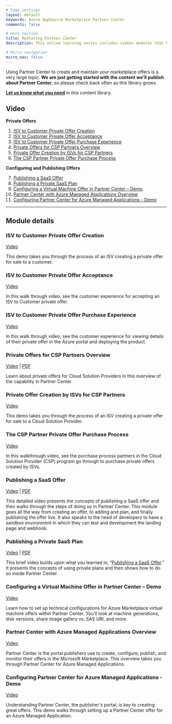 ```yaml
---
# Page settings
layout: default
keywords: Azure AppSource Marketplace Partner Center
comments: false

# Hero section
title: Mastering Partner Center
description: This online learning series includes videos modules that help speed your time to publishing your offer on the Microsoft marketplace. If you are building an offer for the marketplace this learning series is for you.

# Micro navigation
micro_nav: false
---
```


Using Partner Center to create and maintain your marketplace offers is a very large topic. **We are just getting started with the content we'll publish about Partner Center**, so please check back often as this library grows.

**[Let us know what you need](https://forms.office.com/r/0gCrzhSMkw)** in this content library.

## Video


**Private Offers**
<!-- no toc -->
1. [ISV to Customer Private Offer Creation](#isv-to-customer-private-offer-creation)
2. [ISV to Customer Private Offer Acceptance](#isv-to-customer-private-offer-acceptance)
3. [ISV to Customer Private Offer Purchase Experience](#isv-to-customer-private-offer-purchase-experience)
4. [Private Offers for CSP Partners Overview](#private-offers-for-csp-partners-overview)
5. [Private Offer Creation by ISVs for CSP Partners](#private-offer-creation-by-isvs-for-csp-partners)
6. [The CSP Partner Private Offer Purchase Process](#the-csp-partner-private-offer-purchase-process)

**Configuring and Publishing Offers**
<!-- no toc -->
7. [Publishing a SaaS Offer](#publishing-a-saas-offer)
8. [Publishing a Private SaaS Plan](#publishing-a-private-saas-plan)
9. [Configuring a Virtual Machine Offer in Partner Center – Demo](#configuring-a-virtual-machine-offer-in-partner-center--demo)
10. [Partner Center with Azure Managed Applications Overview](#partner-center-with-azure-managed-applications-overview)
11. [Configuring Partner Center for Azure Managed Applications - Demo](#configuring-partner-center-for-azure-managed-applications---demo)

---

## Module details

### ISV to Customer Private Offer Creation

<a target="_blank" href="https://youtu.be/WPSM2_v4JuE">Video</a>

This demo takes you through the process of an ISV creating a private offer for sale to a customer.

### ISV to Customer Private Offer Acceptance

<a target="_blank" href="https://youtu.be/HWpLOOtfWZs">Video</a>

In this walk through video, see the customer experience for accepting an ISV to Customer private offer.

### ISV to Customer Private Offer Purchase Experience

<a target="_blank" href="https://youtu.be/mPX7gqdHqBk">Video</a>

In this walk through video, see the customer experience for viewing details of their private offer in the Azure portal and deploying the product.

### Private Offers for CSP Partners Overview

<a target="_blank" href="https://youtu.be/FWfpAZsPyzg">Video</a> | [PDF](./pdfs/2.0-csp-private-offer-overview.pdf)

Learn about private offers for Cloud Solution Providers in this overview of the capability in Partner Center.

### Private Offer Creation by ISVs for CSP Partners

<a target="_blank" href="https://youtu.be/B0ZPXrE_aio">Video</a>

This demo takes you through the process of an ISV creating a private offer for sale to a Cloud Solution Provider. 

### The CSP Partner Private Offer Purchase Process

<a target="_blank" href="https://youtu.be/1GM_YrUHVT4">Video</a>

In this walkthrough video, see the purchase process partners in the Cloud Solution Provider (CSP) program go through to purchase private offers created by ISVs.

### Publishing a SaaS Offer

<a target="_blank" href="https://youtu.be/AnZDa0Z1z8I">Video</a> | [PDF](../saas/pdfs//03.1-Publishing-a-SaaS-Offer.pdf)

This detailed video presents the concepts of publishing a SaaS offer and then walks through the steps of doing so in Partner Center. This module goes all the way from creating an offer, to adding and plan, and finally publishing the offer live. It also speaks to the need of developers to have a sandbox environment in which they can test and development the landing page and webhook.

### Publishing a Private SaaS Plan

<a target="_blank" href="https://youtu.be/67E7LPL_aic">Video</a> | [PDF](../saas/pdfs/03.2-Publishing-Private-SaaS-Plan.pdf)

This brief video builds upon what you learned in, “[Publishing a SaaS Offer](#publishing-a-saas-offer).” It presents the concepts of using private plans and then shows how to do so inside Partner Center.

### Configuring a Virtual Machine Offer in Partner Center – Demo

<a target="_blank" href="https://youtu.be/AiP5MCOMU_E">Video</a>

Learn how to set up technical configurations for Azure Marketplace virtual machine offers within Partner Center. You’ll look at machine generations, disk versions, share image gallery vs. SAS URI, and more.

### Partner Center with Azure Managed Applications Overview

<a target="_blank" href="https://youtu.be/N8fgRAoMTNo">Video</a>

Partner Center is the portal publishers use to create, configure, publish, and monitor their offers in the Microsoft Marketplace. This overview takes you through Partner Center for Azure Managed Applications.

### Configuring Partner Center for Azure Managed Applications - Demo

<a target="_blank" href="https://youtu.be/irtf86eV5Ak">Video</a>

Understanding Partner Center, the publisher's portal, is key to creating great offers. This demo walks through setting up a Partner Center offer for an Azure Managed Application.